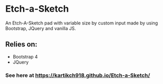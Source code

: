 # Etch-a-Sketch

An Etch-A-Sketch pad with variable size by custom input made by using Bootstrap, JQuery and vanilla JS.

## Relies on:

* Bootstrap 4
* JQuery

### See here at https://kartikch918.github.io/Etch-a-Sketch/
